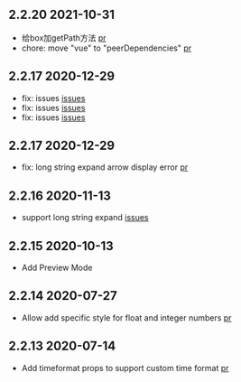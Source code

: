 ## 2.2.20 2021-10-31

- 给box加getPath方法  [pr](https://github.com/chenfengjw163/vue-json-viewer/pull/79)
- chore: move "vue" to "peerDependencies" [pr](https://github.com/chenfengjw163/vue-json-viewer/pull/75)


## 2.2.17 2020-12-29

- fix: issues  [issues](https://github.com/chenfengjw163/vue-json-viewer/issues/64)
- fix: issues  [issues](https://github.com/chenfengjw163/vue-json-viewer/issues/65)
- fix: issues  [issues](https://github.com/chenfengjw163/vue-json-viewer/issues/66)

## 2.2.17 2020-12-29

- fix: long string expand arrow display error  [pr](https://github.com/chenfengjw163/vue-json-viewer/pull/62)

## 2.2.16 2020-11-13

- support long string expand [issues](https://github.com/chenfengjw163/vue-json-viewer/issues/60)

## 2.2.15 2020-10-13

- Add Preview Mode 

## 2.2.14 2020-07-27

- Allow add specific style for float and integer numbers [pr](https://github.com/chenfengjw163/vue-json-viewer/pull/51)


## 2.2.13 2020-07-14

- Add timeformat props to support custom time format [pr](https://github.com/chenfengjw163/vue-json-viewer/pull/48)